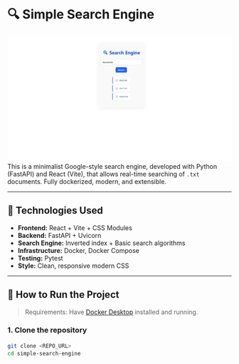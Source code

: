 # 🔍 Simple Search Engine
![Preview](./preview.png)
This is a minimalist Google-style search engine, developed with Python (FastAPI) and React (Vite), that allows real-time searching of `.txt` documents. Fully dockerized, modern, and extensible.

---

## 🧰 Technologies Used

- **Frontend:** React + Vite + CSS Modules  
- **Backend:** FastAPI + Uvicorn  
- **Search Engine:** Inverted index + Basic search algorithms  
- **Infrastructure:** Docker, Docker Compose  
- **Testing:** Pytest  
- **Style:** Clean, responsive modern CSS  

---

## 🚀 How to Run the Project

> Requirements: Have [Docker Desktop](https://www.docker.com/products/docker-desktop/) installed and running.

### 1. Clone the repository

```bash
git clone <REPO_URL>
cd simple-search-engine